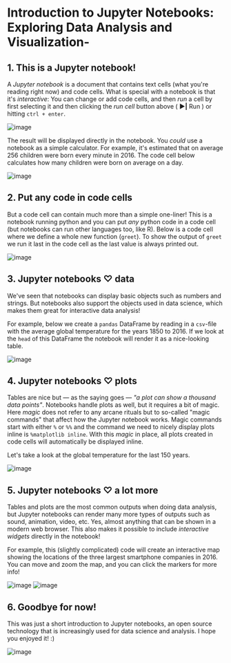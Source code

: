 # Introduction to Jupyter Notebooks: Exploring Data Analysis and Visualization-
## 1. This is a Jupyter notebook!
<p>A <em>Jupyter notebook</em> is a document that contains text cells (what you're reading right now) and code cells. What is special with a notebook is that it's <em>interactive</em>: You can change or add code cells, and then <em>run</em> a cell by first selecting it and then clicking the <em>run cell</em> button above ( <strong>▶|</strong> Run ) or hitting <code>ctrl + enter</code>. </p>

![image](https://github.com/MohebAwichewi/Introduction-to-Jupyter-Notebooks-Exploring-Data-Analysis-and-Visualization/assets/149394585/c587edce-b1c6-472a-bd26-952cc7332a25)

<p>The result will be displayed directly in the notebook. You <em>could</em> use a notebook as a simple calculator. For example, it's estimated that on average 256 children were born every minute in 2016. The code cell below calculates how many children were born on average on a day. </p>

![image](https://github.com/MohebAwichewi/Introduction-to-Jupyter-Notebooks-Exploring-Data-Analysis-and-Visualization/assets/149394585/02b41b53-8ad9-4431-b510-65eb9b506e5c)

## 2. Put any code in code cells
<p>But a code cell can contain much more than a simple one-liner! This is a notebook running python and you can put <em>any</em> python code in a code cell (but notebooks can run other languages too, like R). Below is a code cell where we define a whole new function (<code>greet</code>). To show the output of <code>greet</code> we run it last in the code cell as the last value is always printed out. </p>

![image](https://github.com/MohebAwichewi/Introduction-to-Jupyter-Notebooks-Exploring-Data-Analysis-and-Visualization/assets/149394585/ed5aeec2-17ce-4740-8d1b-e1942e6c0f29)
## 3. Jupyter notebooks ♡ data
<p>We've seen that notebooks can display basic objects such as numbers and strings. But notebooks also support the objects used in data science, which makes them great for interactive data analysis!</p>
<p>For example, below we create a <code>pandas</code> DataFrame by reading in a <code>csv</code>-file with the average global temperature for the years 1850 to 2016. If we look at the <code>head</code> of this DataFrame the notebook will render it as a nice-looking table.</p>

![image](https://github.com/MohebAwichewi/Introduction-to-Jupyter-Notebooks-Exploring-Data-Analysis-and-Visualization/assets/149394585/7be6cf94-e389-49da-a855-7dcce0b96e70)

## 4. Jupyter notebooks ♡ plots
<p>Tables are nice but — as the saying goes — <em>"a plot can show a thousand data points"</em>. Notebooks handle plots as well, but it requires a bit of magic. Here <em>magic</em> does not refer to any arcane rituals but to so-called "magic commands" that affect how the Jupyter notebook works. Magic commands start with either <code>%</code> or <code>%%</code> and the command we need to nicely display plots inline is <code>%matplotlib inline</code>. With this <em>magic</em> in place, all plots created in code cells will automatically be displayed inline. </p>
<p>Let's take a look at the global temperature for the last 150 years.</p>

![image](https://github.com/MohebAwichewi/Introduction-to-Jupyter-Notebooks-Exploring-Data-Analysis-and-Visualization/assets/149394585/93502534-b648-41d6-9af7-6f2a27baafe2)

## 5. Jupyter notebooks ♡ a lot more
<p>Tables and plots are the most common outputs when doing data analysis, but Jupyter notebooks can render many more types of outputs such as sound, animation, video, etc. Yes, almost anything that can be shown in a modern web browser. This also makes it possible to include <em>interactive widgets</em> directly in the notebook!</p>
<p>For example, this (slightly complicated) code will create an interactive map showing the locations of the three largest smartphone companies in 2016. You can move and zoom the map, and you can click the markers for more info! </p>

![image](https://github.com/MohebAwichewi/Introduction-to-Jupyter-Notebooks-Exploring-Data-Analysis-and-Visualization/assets/149394585/c52e271b-eb96-4d56-ad5b-71649b760f8f)
![image](https://github.com/MohebAwichewi/Introduction-to-Jupyter-Notebooks-Exploring-Data-Analysis-and-Visualization/assets/149394585/9fbfcdcd-53e8-4067-b636-90c971da4590)


## 6. Goodbye for now!
<p>This was just a short introduction to Jupyter notebooks, an open source technology that is increasingly used for data science and analysis. I hope you enjoyed it! :)</p>

![image](https://github.com/MohebAwichewi/Introduction-to-Jupyter-Notebooks-Exploring-Data-Analysis-and-Visualization/assets/149394585/7bef7ccf-369b-4a67-8558-ea76cf5c929c)
